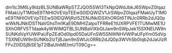 dm1lc3M6Ly9ldzBLSUNBaWRpSTZJQ0l5SWl3TkNpQWdJbkJ6SWpvZ0lqazFMakUyT1M0eE9TNHlOVEVpTEEwS0lDQWlZV1JrSWpvZ0lqazFMakUyT1M0eE9TNHlOVEVpTEEwS0lDQWljRzl5ZENJNklDSXhORGt6TlNJc0RRb2dJQ0pwWkNJNklDSTNaVGhsTm1KaE9DMHlZalpoTFRReE1tUXRPVFE1TUMwME1USXhORFV5T1daak4yWWlMQTBLSUNBaVlXbGtJam9nSWpJek15SXNEUW9nSUNKdVpYUWlPaUFpZEdOd0lpd05DaUFnSW5SNWNHVWlPaUFpYm05dVpTSXNEUW9nSUNKb2IzTjBJam9nSWlJc0RRb2dJQ0p3WVhSb0lqb2dJaUlzRFFvZ0lDSjBiSE1pT2lBaUlnMEtmUT09Cg==
